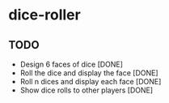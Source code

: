 # dice-roller

## TODO

- Design 6 faces of dice [DONE]
- Roll the dice and display the face [DONE]
- Roll n dices and display each face [DONE]
- Show dice rolls to other players [DONE]
